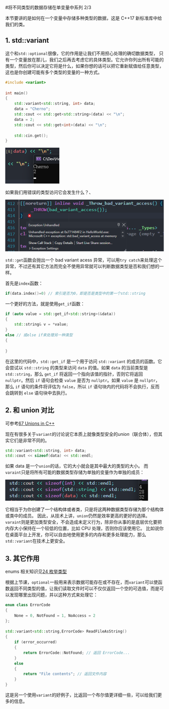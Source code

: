 #将不同类型的数据存储在单变量中系列 2/3

本节要讲的是如何在一个变量中存储多种类型的数据，这是 C++17 新标准库中给我们的类。

## 1. std::variant

这个和`std::optional`很像，它的作用是让我们不用担心处理的确切数据类型， 只有一个变量放在那儿，我们之后再去考虑它的具体类型。它允许你列出所有可能的类型，然后你可以决定它将是什么，如果你想的话可以把它重新赋值给任意类型，这也是你创建可能有多个类型的变量的一种方式。

```cpp
#include <variant>

int main()
{
	std::variant<std::string, int> data;
	data = "Cherno";
	std::cout << std::get<std::string>(data) << "\n";
	data = 2;
	std::cout << std::get<int>(data) << "\n";

	std::cin.get();
}
```

![](./storage%20bag/Pasted%20image%2020230731191350.png)

如果我们用错误的类型访问它会发生什么？、

![](./storage%20bag/Pasted%20image%2020230731191534.png)

`std::get`函数会抛出一个 bad variant acess 异常，可以用`try catch`来处理这个异常，不过还有其它方法而完全不使用异常就可以判断数据类型是否和我们想的一样。

首先是`index`函数：

```cpp
if(data.index()=0) // 索引是否为0，即是否是类型中的第一个std::string
```

一个更好的方法，就是使用`get_if`函数：

```cpp
if (auto value = std::get_if<std::string>(&data))
{
	std::string& v = *value;
}
else // 或else if来处理另一种类型
{

}
```

在这里的代码中，`std::get_if` 是一个用于访问 `std::variant` 的成员的函数。它会尝试以 `std::string` 的类型来访问 `data` 的值。如果 `data` 的当前类型是 `std::string`，那么 `get_if` 将返回一个指向该值的指针，否则它将返回 `nullptr`。然后 `if` 语句会检查 `value` 是否为 `nullptr`。如果 `value` 是 `nullptr`，那么 `if` 语句的条件将评估为 `false`，所以 `if` 语句块内的代码将不会执行，反而会跳转到 `else` 语句块中去执行。

## 2. 和 union 对比

可参考[67 Unions in C++](67%20Unions%20in%20C++.md)

现在有很多关于`variant`的讨论说它本质上就像类型安全的*union*（联合体），但其实它们是非常不同的。

```cpp
std::variant<std::string, int> data;
std::cout << sizeof(data) << std::endl;
```

如果 data 是一个`union`的话，它的大小就会是其中最大的类型的大小。
而`varaint`只是将所有可能的数据类型存储为单独的变量作为单独的成员：

![](./storage%20bag/Pasted%20image%2020230731193322.png)

它相当于为你创建了一个结构体或者类，只是将这两种数据类型存储为那个结构体或类中的成员。
因此，从技术上讲，`union`仍然是效率更高的更好的选择。
`varaint`则是更加类型安全，不会造成未定义行为，除非你从事的是底层优化要把内存大小保持在一个较低的位置，比如 CPU 处理，否则你应该使用它。
比如说你在桌面平台上开发，你可以自由地使用更多的内存和更多处理能力，那么`std::variant`在技术上更安全。

## 3. 其它作用

enums 相关知识见[24 枚举类型](24%20ENUMS%20in%20C++.md)

根据上节课，`optional`一般用来表示数据可能存在或不存在，而`variant`可以使函数返回不同类型的值，让我们读取文件时可以不仅仅返回一个空的可选值，而是可以发现哪里出现问题，并以这种方式来处理它：

```cpp
enum class ErrorCode
{
	None = 0, NotFound = 1, NoAccess = 2
};

std::variant<std::string,ErrorCode> ReadFileAsString()
{
	if (error_occurred)
	{
		return ErrorCode::NotFound; // 返回 ErrorCode...
	}
	else
	{
		return "File contents"; // 返回文件内容
	}
}

```

这是另一个使用`variant`的好例子，比返回一个布尔值更详细一些，可以给我们更多的信息。
